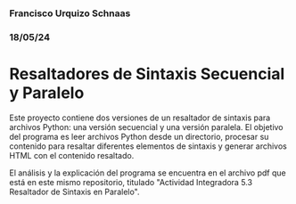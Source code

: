 ### Francisco Urquizo Schnaas
### 18/05/24

# Resaltadores de Sintaxis Secuencial y Paralelo
Este proyecto contiene dos versiones de un resaltador de sintaxis para archivos Python: una versión secuencial y una versión paralela. El objetivo del programa es leer archivos Python desde un directorio, procesar su contenido para resaltar diferentes elementos de sintaxis y generar archivos HTML con el contenido resaltado.

El análisis y la explicación del programa se encuentra en el archivo pdf que está en este mismo repositorio, titulado "Actividad Integradora 5.3 Resaltador de Sintaxis en Paralelo".
